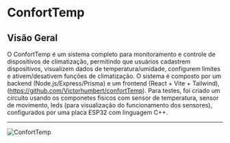 # ConfortTemp

## Visão Geral
O ConfortTemp é um sistema completo para monitoramento e controle de dispositivos de climatização, permitindo que usuários cadastrem dispositivos, visualizem dados de temperatura/umidade, configurem limites e ativem/desativem funções de climatização. O sistema é composto por um backend (Node.js/Express/Prisma) e um frontend (React + Vite + Tailwind), (https://github.com/Victorhumbert/confortTemp). Para testes, foi criado um circuito usando os componetes fisicos com sensor de temperatura, sensor de movimento, leds (para visualização do funcionamento dos sensores), configurados por uma placa ESP32 com linguagem C++.

---

![ConfortTemp](https://github.com/user-attachments/assets/576cae0c-b885-44ce-a0b1-ff2a70a64545)



